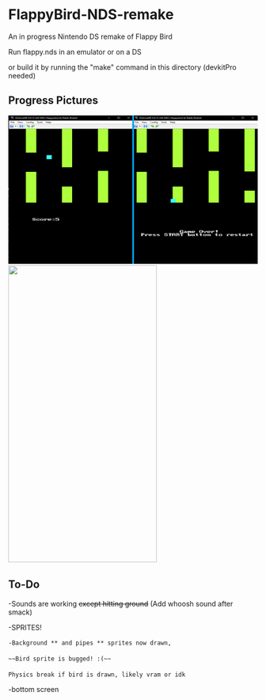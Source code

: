 # FlappyBird-NDS-remake


An in progress Nintendo DS remake of Flappy Bird

Run flappy.nds in an emulator or on a DS

or build it by running the "make" command in this directory (devkitPro needed)

## Progress Pictures
<img src="https://github.com/rakib-shahid/FlappyBird-NDS-remake/blob/main/pics/flappy%20bird%20ds.png" width="600" height="300"/>

<img src="/pics/flappyGif.gif" width="300" height="600"/>

## To-Do

-Sounds are working ~~except hitting ground~~ (Add whoosh sound after smack)

-SPRITES!

    -Background ** and pipes ** sprites now drawn,

    ~~Bird sprite is bugged! :(~~

    Physics break if bird is drawn, likely vram or idk

-bottom screen
